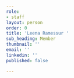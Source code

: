 ```yaml
---
role:
- staff
layout: person
order: 0
title: 'Leena Ramessur '
sub_heading: Member
thumbnail: ''
email: ''
linkedin: ''
published: false

---
```

